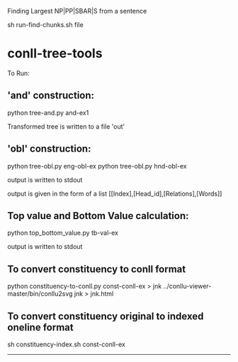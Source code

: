 Finding Largest NP|PP|SBAR|S from a sentence

sh run-find-chunks.sh file



# conll-tree-tools
To Run:


'and' construction:
-------------------

python tree-and.py  and-ex1

Transformed tree is written to a file 'out'


'obl' construction:
-------------------

python tree-obl.py eng-obl-ex
python tree-obl.py hnd-obl-ex

output is written to stdout

output is  given in the form of a list [[Index],[Head_id],[Relations],[Words]]



Top value and Bottom Value calculation:
-------------------

python top_bottom_value.py tb-val-ex

output is written to stdout



To convert constituency  to conll format
-------------------

python constituency-to-conll.py const-conll-ex  > jnk
../conllu-viewer-master/bin/conllu2svg jnk > jnk.html 



To convert constituency original to indexed oneline format
-------------------

sh constituency-index.sh const-conll-ex

---
